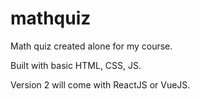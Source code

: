# mathquiz

Math quiz created alone for my course.


Built with basic HTML, CSS, JS.


Version 2 will come with ReactJS or VueJS.
